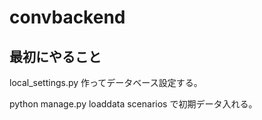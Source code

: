 # convbackend
## 最初にやること
local_settings.py 作ってデータベース設定する。

python manage.py loaddata scenarios
で初期データ入れる。
